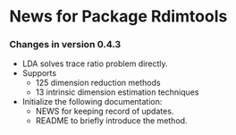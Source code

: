 # News for Package Rdimtools
### Changes in version 0.4.3
  * LDA solves trace ratio problem directly.
  * Supports
    - 125 dimension reduction methods
    - 13  intrinsic dimension estimation techniques 
  * Initialize the following documentation:
    - NEWS for keeping record of updates.
    - README to briefly introduce the method.
